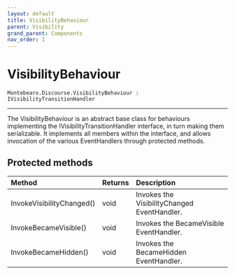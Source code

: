 ```yaml
---
layout: default
title: VisibilityBehaviour
parent: Visibility
grand_parent: Components
nav_order: 1
---
```


# VisibilityBehaviour


```
Montebearo.Discourse.VisibilityBehaviour : IVisibilityTransitionHandler
```

---

The VisibilityBehaviour is an abstract base class for behaviours implementing the IVisibilityTransitionHandler interface, in turn making them serializable. It implements all members within the interface, and allows invocation of the various EventHandlers through protected methods.

## Protected methods

| Method | Returns | Description |
|:-------|:--------|:------------|
| InvokeVisibilityChanged() | void | Invokes the VisibilityChanged EventHandler. |
| InvokeBecameVisible() | void | Invokes the BecameVisible EventHandler. |
| InvokeBecameHidden() | void | Invokes the BecameHidden EventHandler. |
